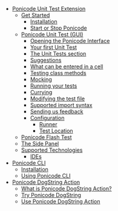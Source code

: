 <!-- docs/_sidebar.md -->

- [<i class="fas fa-chevron-down" style="color:grey"></i> Ponicode Unit Test Extension](ut_extension/)
  - [<i class="fas fa-chevron-down" style="color:grey"></i> Get Started](ut_extension/get_started/)
    - [Installation](ut_extension/get_started/installation.md)
    - [Start or Stop Ponicode](ut_extension/get_started/first_steps/startStopPonicode.md)
      <!-- - [Create a test manually] -->
  - [<i class="fas fa-chevron-down" style="color:grey"></i> Ponicode Unit Test (GUI)](ut_extension/unit_test/)
      - [Opening the Ponicode Interface](ut_extension/gui_test/open_gui.md)
      - [Your first Unit Test](ut_extension/gui_test/firstUtGUI.md)
      <!-- - [Intro] -->
      - [The Unit Tests section](ut_extension/gui_test/ponicode_interface/unitTests.md)
      - [Suggestions](ut_extension/gui_test/ponicode_interface/suggestions.md)
        <!-- - [Adding or removing columns] -->
      <!-- - [The bold symbol] -->
      <!-- - [The coverage indication] -->
      <!-- - [Modify the test description] -->
      - [What can be entered in a cell](ut_extension/gui_test/cell.md)
      - [Testing class methods](ut_extension/gui_test/classMethods.md)
      - [Mocking](ut_extension/gui_test/mocking.md)
      - [Running your tests](ut_extension/gui_test/runningTests.md)
      <!-- - [How suggestions work] -->
      <!-- - [Assertions and matchers] -->
      - [Currying](ut_extension/gui_test/currying.md)
      - [Modifying the test file](ut_extension/gui_test/modifyingTestFile.md)
      - [Supported import syntax](ut_extension/gui_test/importSyntax.md)
      - [Sending us feedback](ut_extension/gui_test/feedback.md)
      <!-- - [Coverage alculation] -->
      - [<i class="fas fa-chevron-down" style="color:grey"></i> Configuration](ut_extension/gui_test/configuration/)
        - [Runner](ut_extension/gui_test/configuration/runner.md)
        - [Test Location](ut_extension/gui_test/configuration/testLocation.md)
  - [<i class="fas fa-chevron-down" style="color:grey"></i> Ponicode Flash Test](ut_extension/flash_test/)
  - [<i class="fas fa-chevron-down" style="color:grey"></i> The Side Panel](ut_extension/left_panel/)
  - [<i class="fas fa-chevron-down" style="color:grey"></i> Supported Technologies](ut_extension/supported_technologies/)
    - [IDEs](ut_extension/supported_technologies/IDEs.md)
    <!-- - [Languages] -->
    <!-- - [Test Frameworks] -->
    <!-- - [Environments] -->
- [<i class="fas fa-chevron-down" style="color:grey"></i> Ponicode CLI](cli/)
  - [Installation](cli/installation.md)
  - [Using Ponicode CLI](cli/how-to.md)
- [<i class="fas fa-chevron-down" style="color:grey"></i> Ponicode DogString Action](dogstring_action/)
  - [What is Ponicode DogString Action?](dogstring_action/what-is-ponicode-dogstring-action.md)
  - [Try Ponicode DogString](dogstring_action/try-ponicode-dogstring.md)
  - [Use Ponicode DogString Action](dogstring_action/use-ponicode-dogstring-action.md)